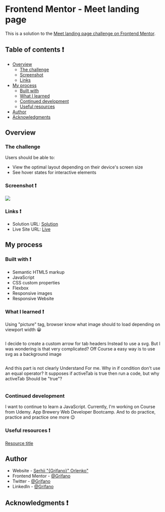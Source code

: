 # Frontend Mentor - Meet landing page

This is a solution to the [Meet landing page challenge on Frontend Mentor](https://www.frontendmentor.io/challenges/meet-landing-page-rbTDS6OUR).

## Table of contents ❗️

- [Overview](#overview)
  - [The challenge](#the-challenge)
  - [Screenshot](#screenshot)
  - [Links](#links)
- [My process](#my-process)
  - [Built with](#built-with)
  - [What I learned](#what-i-learned)
  - [Continued development](#continued-development)
  - [Useful resources](#useful-resources)
- [Author](#author)
- [Acknowledgments](#acknowledgments)

## Overview

### The challenge

Users should be able to:

- View the optimal layout depending on their device's screen size
- See hover states for interactive elements

### Screenshot ❗️

![](./images/ScreenShot.jpg)

### Links ❗️

- Solution URL: [Solution]()
- Live Site URL: [Live]()

## My process

### Built with ❗️

- Semantic HTML5 markup
- JavaScript
- CSS custom properties
- Flexbox
- Responsive images
- Responsive Website

### What I learned ❗️

Using "picture" tag, browser know what image should to load depending on viewport width 😀
```html

```

I decide to create a custom arrow for tab headers Instead to use a svg. But I was wondering is that very complicated? Off Course a easy way is to use svg as a background image
```css

```

And this part is not clearly Understand For me. Why in if condition don't use an equal operator? It supposes if activeTab is true then run a code, but why activeTab Should be "true"? 
```js

```

### Continued development

I want to continue to learn a JavaScript. Currently, I'm working on Course from Udemy. App Brewery Web Developer Bootcamp. And to do practice, practice and practice one more 😉

### Useful resources ❗️

[Resource title](link)


## Author

- Website - [Serhii "{Grifano}" Orlenko"](https://grifano.webflow.io/)
- Frontend Mentor - [@Grifano](https://www.frontendmentor.io/profile/Grifano)
- Twitter - [@Grifano](https://twitter.com/OrlenkoSerhii)
- LinkedIn - [@Grifano](https://www.linkedin.com/in/serhii-orlenko-44aaa4a3/)

## Acknowledgments ❗️
